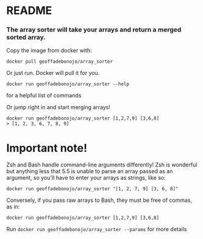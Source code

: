 # README

### The array sorter will take your arrays and return a merged sorted array.

Copy the image from docker with:
```
docker pull geoffadebonojo/array_sorter
```

Or just run. Docker will pull it for you.
```
docker run geoffadebonojo/array_sorter --help
```
for a helpful list of commands

Or jump right in and start merging arrays!
```
docker run geoffadebonojo/array_sorter [1,2,7,9] [3,6,8]
> [1, 2, 3, 6, 7, 8, 9]
```

# Important note!
Zsh and Bash handle command-line arguments differently!
Zsh is wonderful but anything less that 5.5 is unable to parse an array passed as an
argument, so you'll have to enter your arrays as strings, like so:
```
docker run geoffadebonojo/array_sorter "[1, 2, 7, 9] [3, 6, 8]"
```

Conversely, if you pass raw arrays to Bash, they must be free of commas, as in:
```
docker run geoffadebonojo/array_sorter [1,2,7,9] [3,6,8]
```

Run `docker run geoffadebonojo/array_sorter --params` for more details
